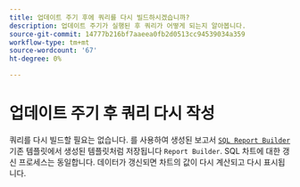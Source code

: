 ```yaml
---
title: 업데이트 주기 후에 쿼리를 다시 빌드하시겠습니까?
description: 업데이트 주기가 실행된 후 쿼리가 어떻게 되는지 알아봅니다.
source-git-commit: 14777b216bf7aaeea0fb2d0513cc94539034a359
workflow-type: tm+mt
source-wordcount: '67'
ht-degree: 0%

---
```


# 업데이트 주기 후 쿼리 다시 작성

쿼리를 다시 빌드할 필요는 없습니다. 를 사용하여 생성된 보고서 [`SQL Report Builder`](../dev-reports/sql-rpt-bldr.md) 기존 템플릿에서 생성된 템플릿처럼 저장됩니다 `Report Builder`. SQL 차트에 대한 갱신 프로세스는 동일합니다. 데이터가 갱신되면 차트의 값이 다시 계산되고 다시 표시됩니다.
